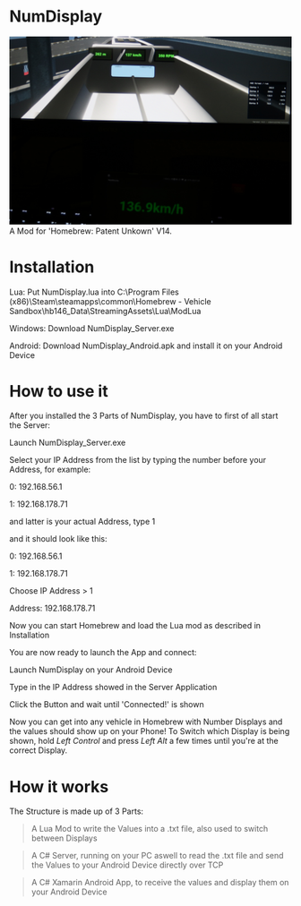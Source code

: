 # NumDisplay
![Demo Image](https://github.com/Ryz3D/NumDisplay/raw/master/IMG_0323.JPG)
A Mod for 'Homebrew: Patent Unkown' V14.
 
# Installation
Lua: Put NumDisplay.lua into C:\Program Files (x86)\Steam\steamapps\common\Homebrew - Vehicle Sandbox\hb146_Data\StreamingAssets\Lua\ModLua

Windows: Download NumDisplay_Server.exe

Android: Download NumDisplay_Android.apk and install it on your Android Device

# How to use it
After you installed the 3 Parts of NumDisplay, you have to first of all start the Server:

 Launch NumDisplay_Server.exe
 
 Select your IP Address from the list by typing the number before your Address, for example:
 
  0: 192.168.56.1
  
  1: 192.168.178.71
  
 and latter is your actual Address, type 1
 
 
 and it should look like this:
 
  0: 192.168.56.1
  
  1: 192.168.178.71
  
  Choose IP Address > 1
  
  Address: 192.168.178.71
  

Now you can start Homebrew and load the Lua mod as described in Installation

You are now ready to launch the App and connect:

 Launch NumDisplay on your Android Device
 
 Type in the IP Address showed in the Server Application
 
 Click the Button and wait until 'Connected!' is shown

Now you can get into any vehicle in Homebrew with Number Displays and the values should show up on your Phone!
To Switch which Display is being shown, hold *Left Control* and press *Left Alt* a few times until you're at the correct Display.

# How it works
The Structure is made up of 3 Parts:
 > A Lua Mod to write the Values into a .txt file, also used to switch between Displays
 
 > A C# Server, running on your PC aswell to read the .txt file and send the Values to your Android Device directly over TCP
 
 > A C# Xamarin Android App, to receive the values and display them on your Android Device
